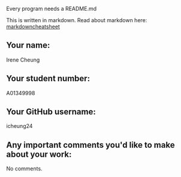 Every program needs a README.md

This is written in markdown. Read about markdown here: [markdowncheatsheet](https://www.markdownguide.org/cheat-sheet/)

## Your name:

Irene Cheung

## Your student number:

A01349998

## Your GitHub username:

icheung24

## Any important comments you'd like to make about your work:

No comments.
